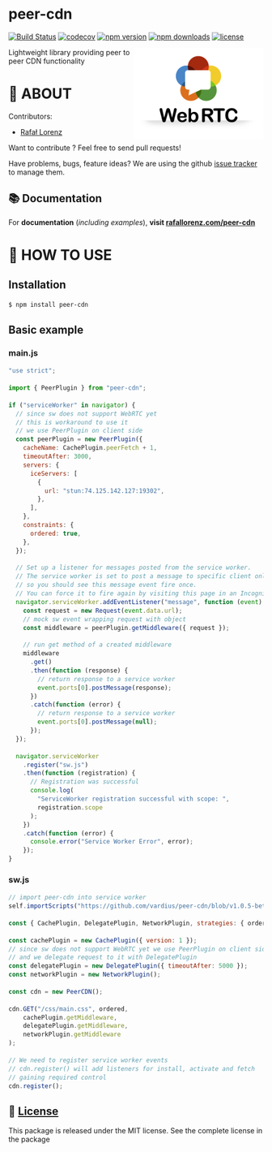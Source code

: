 # peer-cdn

[![Build Status](https://travis-ci.org/vardius/peer-cdn.svg?branch=master)](https://travis-ci.org/vardius/peer-cdn)
[![codecov](https://codecov.io/gh/vardius/peer-cdn/branch/master/graph/badge.svg)](https://codecov.io/gh/vardius/peer-cdn)
[![npm version](https://img.shields.io/npm/v/peer-cdn.svg)](https://www.npmjs.com/package/peer-cdn)
[![npm downloads](https://img.shields.io/npm/dm/peer-cdn.svg)](https://www.npmjs.com/package/peer-cdn)
[![license](https://img.shields.io/github/license/vardius/peer-cdn.svg)](LICENSE.md)

<img align="right" height="180px" src="website/src/static/img/logo.png" alt="logo" />

Lightweight library providing peer to peer CDN functionality

📖 ABOUT
==================================================
Contributors:

* [Rafał Lorenz](https://rafallorenz.com)

Want to contribute ? Feel free to send pull requests!

Have problems, bugs, feature ideas?
We are using the github [issue tracker](https://github.com/vardius/peer-cdn/issues) to manage them.

## 📚 Documentation

For **documentation** (_including examples_), **visit [rafallorenz.com/peer-cdn](https://rafallorenz.com/peer-cdn)**

🚏 HOW TO USE
==================================================

## Installation
```bash
$ npm install peer-cdn
```

## Basic example

### main.js

```js
"use strict";

import { PeerPlugin } from "peer-cdn";

if ("serviceWorker" in navigator) {
  // since sw does not support WebRTC yet
  // this is workaround to use it
  // we use PeerPlugin on client side
  const peerPlugin = new PeerPlugin({
    cacheName: CachePlugin.peerFetch + 1,
    timeoutAfter: 3000,
    servers: {
      iceServers: [
        {
          url: "stun:74.125.142.127:19302",
        },
      ],
    },
    constraints: {
      ordered: true,
    },
  });

  // Set up a listener for messages posted from the service worker.
  // The service worker is set to post a message to specific client only
  // so you should see this message event fire once.
  // You can force it to fire again by visiting this page in an Incognito window.
  navigator.serviceWorker.addEventListener("message", function (event) {
    const request = new Request(event.data.url);
    // mock sw event wrapping request with object
    const middleware = peerPlugin.getMiddleware({ request });

    // run get method of a created middleware
    middleware
      .get()
      .then(function (response) {
        // return response to a service worker
        event.ports[0].postMessage(response);
      })
      .catch(function (error) {
        // return response to a service worker
        event.ports[0].postMessage(null);
      });
  });

  navigator.serviceWorker
    .register("sw.js")
    .then(function (registration) {
      // Registration was successful
      console.log(
        "ServiceWorker registration successful with scope: ",
        registration.scope
      );
    })
    .catch(function (error) {
      console.error("Service Worker Error", error);
    });
}
```

### sw.js

```js
// import peer-cdn into service worker
self.importScripts("https://github.com/vardius/peer-cdn/blob/v1.0.5-beta/dist/index.js");

const { CachePlugin, DelegatePlugin, NetworkPlugin, strategies: { ordered }} = PeerCDN;

const cachePlugin = new CachePlugin({ version: 1 });
// since sw does not support WebRTC yet we use PeerPlugin on client side 
// and we delegate request to it with DelegatePlugin
const delegatePlugin = new DelegatePlugin({ timeoutAfter: 5000 });
const networkPlugin = new NetworkPlugin();

const cdn = new PeerCDN();

cdn.GET("/css/main.css", ordered,
    cachePlugin.getMiddleware,
    delegatePlugin.getMiddleware,
    networkPlugin.getMiddleware
);

// We need to register service worker events
// cdn.register() will add listeners for install, activate and fetch
// gaining required control
cdn.register();
```

📜 [License](LICENSE.md)
-------

This package is released under the MIT license. See the complete license in the package
